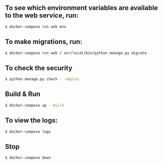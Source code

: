 
## To see which environment variables are available to the web service, run:

```bash
$ docker-compose run web env
```

## To make migrations, run:

```bash
$ docker-compose run web / usr/local/bin/python manage.py migrate
```

## To check the security

```bash
$ python manage.py check - -deploy
```

## Build & Run

```bash
$ docker-compose up --build
```

## To view the logs:

```bash
$ docker-compose logs
```

## Stop

```bash
$ docker-compose down
```

<!--
docker volume inspect <FILENAME_postgres_data>

docker-compose -f docker-compose.prod.yml logs -f

docker-compose -f docker-compose.prod.yml up -d --build
-->

